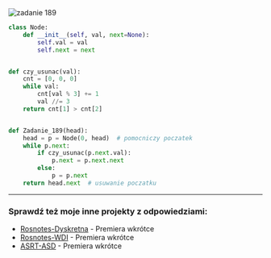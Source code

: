 <picture>
  <source srcset="../../srt/zbior_zadan/189.png" media="(prefers-color-scheme: light)">
  <source srcset="../../srt/zbior_zadan/black_189.png" media="(prefers-color-scheme: dark)">
  <img src="../../srt/zbior_zadan/black_189.png" alt="zadanie 189">
</picture>

```python
class Node:
    def __init__(self, val, next=None):
        self.val = val
        self.next = next


def czy_usunac(val):
    cnt = [0, 0, 0]
    while val:
        cnt[val % 3] += 1
        val //= 3
    return cnt[1] > cnt[2]


def Zadanie_189(head):
    head = p = Node(0, head)  # pomocniczy poczatek
    while p.next:
        if czy_usunac(p.next.val):
            p.next = p.next.next
        else:
            p = p.next
    return head.next  # usuwanie poczatku
```

---
### Sprawdź też moje inne projekty z odpowiedziami:
- [Rosnotes-Dyskretna](https://github.com/kamilGie/Rosnotes-Dyskretna) - Premiera wkrótce
- [Rosnotes-WDI](https://github.com/kamilGie/Rosnotes-WDI) - Premiera wkrótce
- [ASRT-ASD](https://github.com/kamilGie/Rosnotes-Dyskretna) - Premiera wkrótce
